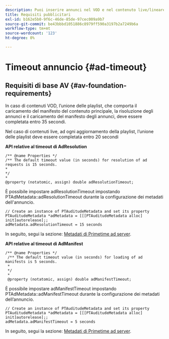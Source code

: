 ```yaml
---
description: Puoi inserire annunci nel VOD e nel contenuto live/lineare utilizzando l’interfaccia di Adobe Primetime ad decisioning.
title: Requisiti pubblicitari
exl-id: b162e5b0-9f6c-46de-85de-97cec009a9b7
source-git-commit: be43bbbd1051886c8979ff590a3197b2a7249b6a
workflow-type: tm+mt
source-wordcount: '123'
ht-degree: 0%

---
```


# Timeout annuncio {#ad-timeout}

## Requisiti di base AV {#av-foundation-requirements}

In caso di contenuti VOD, l’unione delle playlist, che comporta il caricamento del manifesto del contenuto principale, la risoluzione degli annunci e il caricamento del manifesto degli annunci, deve essere completata entro 35 secondi.

Nel caso di contenuti live, ad ogni aggiornamento della playlist, l’unione delle playlist deve essere completata entro 20 secondi

**API relative al timeout di AdResolution**

```
/** @name Properties */
/** The default timeout value (in seconds) for resolution of ad requests is 15 seconds.
*
*/
*
@property (notatomic, assign) double adResolutionTimeout;
```

È possibile impostare adResolutionTimeout impostando PTAdMetadata::adResolutionTimeout durante la configurazione dei metadati dell&#39;annuncio.

```
// Create an instance of PTAuditudeMetadata and set its property
PTAuditudeMetadata *adMetadata = [[[PTAuditudeMetadata alloc] init]autorelease];;
adMetadata.adResolutionTimeout = 15 seconds
```

In seguito, segui la sezione: [Metadati di Primetime ad server](/help/programming/tvsdk-3x-ios-prog/ios-3x-advertising/ios-3x-primetime-ad-serving-metadata/ios-3x-primetime-ad-serving-metadata.md).

**API relative al timeout di AdManifest**

```
/** @name Properties */
 /** The default timeout value (in seconds) for loading of ad manifests is 5 seconds.
 *
 */
 *
 @property (notatomic, assign) double adManifestTimeout; 
```

È possibile impostare adManifestTimeout impostando PTAdMetadata::adManifestTimeout durante la configurazione dei metadati dell’annuncio.


```
// Create an instance of PTAuditudeMetadata and set its property
PTAuditudeMetadata *adMetadata = [[[PTAuditudeMetadata alloc] init]autorelease];;
adMetadata.adManifestTimeout = 5 seconds
```

In seguito, segui la sezione: [Metadati di Primetime ad server](/help/programming/tvsdk-3x-ios-prog/ios-3x-advertising/ios-3x-primetime-ad-serving-metadata/ios-3x-primetime-ad-serving-metadata.md).
